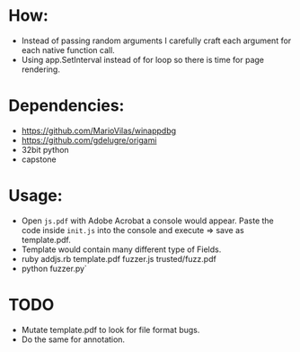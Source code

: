 # How:
* Instead of passing random arguments I carefully craft each argument for each native function call.
* Using app.SetInterval instead of for loop so there is time for page rendering.

# Dependencies:
* https://github.com/MarioVilas/winappdbg
* https://github.com/gdelugre/origami
* 32bit python
* capstone

# Usage:
 * Open `js.pdf` with Adobe Acrobat a console would appear. Paste the code inside `init.js` into the console and execute => save as template.pdf.
 * Template would contain many different type of Fields.
 * ruby addjs.rb template.pdf fuzzer.js trusted/fuzz.pdf
 * python fuzzer.py`

# TODO
 * Mutate template.pdf to look for file format bugs.
 * Do the same for annotation.
    